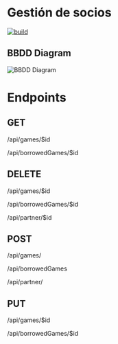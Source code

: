 # Gestión de socios

[![build](https://img.shields.io/github/workflow/status/fullstacktf/fs5-gestiondesocios-backend/CICD)](https://github.com/fullstacktf/fs5-gestiondesocios-backend/actions?query=workflow%3ACICD)

## BBDD Diagram

![BBDD Diagram](https://i.imgur.com/tAxAZuj.png)


# Endpoints

## GET

/api/games/$id

/api/borrowedGames/$id

## DELETE

/api/games/$id

/api/borrowedGames/$id

/api/partner/$id

## POST

/api/games/

/api/borrowedGames

/api/partner/

## PUT 

/api/games/$id

/api/borrowedGames/$id
